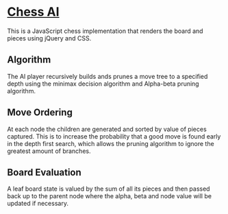 # [Chess AI](http://www.nickalzapiedi.com/chess-ai)
This is a JavaScript chess implementation that renders the board and pieces using jQuery and CSS.

## Algorithm
The AI player recursively builds ands prunes a move tree to a specified depth using the minimax decision algorithm and Alpha-beta pruning algorithm.  

## Move Ordering
At each node the children are generated and sorted by value of pieces captured. This is to increase the probability that a good move is found early in the depth first search, which allows the pruning algorithm to ignore the greatest amount of branches.  

## Board Evaluation
A leaf board state is valued by the sum of all its pieces and then passed back up to the parent node where the alpha, beta and node value will be updated if necessary.
